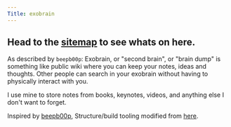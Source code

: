 ```yaml
---
Title: exobrain
---
```


## Head to the [sitemap](./sitemap) to see whats on here.

As described by `beepb00p`: Exobrain, or "second brain", or "brain dump" is something like public wiki where you can keep your notes, ideas and thoughts. Other people can search in your exobrain without having to physically interact with you.

I use mine to store notes from books, keynotes, videos, and anything else I don't want to forget.

Inspired by [beepb00p](https://beepb00p.xyz/exobrain/exobrain.html), Structure/build tooling modified from [here](https://gitlab.com/rwx.gg/README).

